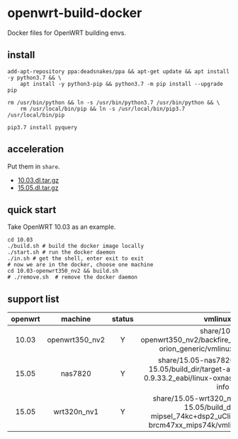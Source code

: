 # openwrt-build-docker



Docker files for OpenWRT building envs.

## install

```shell script
add-apt-repository ppa:deadsnakes/ppa && apt-get update && apt install -y python3.7 && \
    apt install -y python3-pip && python3.7 -m pip install --upgrade pip

rm /usr/bin/python && ln -s /usr/bin/python3.7 /usr/bin/python && \
    rm /usr/local/bin/pip && ln -s /usr/local/bin/pip3.7 /usr/local/bin/pip

pip3.7 install pyquery
```

## acceleration


Put them in `share`.

+ [10.03.dl.tar.gz](https://drive.google.com/file/d/1S4TdLBQDgnVv2cifXMhSR1umo5_Bo2tu/view?usp=sharing)
+ [15.05.dl.tar.gz](https://drive.google.com/file/d/1R86VpMVnaCLeb_iHCRAqkV_sSTc40-i-/view?usp=sharing)


## quick start

Take OpenWRT 10.03 as an example.

```shell script
cd 10.03
./build.sh # build the docker image locally
./start.sh # run the docker daemon
./in.sh # get the shell, enter exit to exit
# now we are in the docker, choose one machine
cd 10.03-openwrt350_nv2 && build.sh
# ./remove.sh  # remove the docker daemon
```

## support list

|openwrt|machine|status|vmlinux.elf|gdb working dir|
|:---:|:---:|:---:|:--:|:--:|
|10.03|openwrt350_nv2|Y|share/10.03-openwrt350_nv2/backfire_10.03/build_dir/linux-orion_generic/vmlinux.elf-debug-info|share/10.03-openwrt350_nv2/backfire_10.03/build_dir/toolchain-arm_v5t_gcc-4.3.3+cs_uClibc-0.9.30.1_eabi/linux/|
|15.05|nas7820|Y|share/15.05-nas7820/chaos_calmer-15.05/build_dir/target-arm_mpcore_uClibc-0.9.33.2_eabi/linux-oxnas/vmlinux.elf-debug-info|share/15.05-nas7820/chaos_calmer-15.05/build_dir/toolchain-arm_mpcore_gcc-4.8-linaro_uClibc-0.9.33.2_eabi/linux-3.18.20/|
|15.05|wrt320n_nv1|Y|share/15.05-wrt320_nv1/chaos_calmer-15.05/build_dir/target-mipsel_74kc+dsp2_uClibc-0.9.33.2/linux-brcm47xx_mips74k/vmlinux.elf-debug-info|share/15.05-wrt320_nv1/chaos_calmer-15.05/build_dir/toolchain-mipsel_74kc+dsp2_gcc-4.8-linaro_uClibc-0.9.33.2/linux-3.18.20/|
